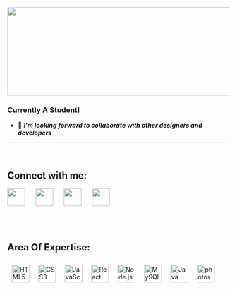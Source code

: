 <div align="center">
  <img src="https://media1.giphy.com/media/1iNIkQBAwEkUuTpikf/giphy.gif" width="800" height="200"/>
</div>


### Currently A Student!



- 📰 <i><b>I’m looking forward to collaborate with other designers and developers</b></i>


<hr>
<br>

## Connect with me:

[<img width="40px" style="margin-right:20px" src="assets/instagram.png" />][instagram]
[<img width="40px" style="margin-right:20px" src="assets/twitter.png" />][twitter]
[<img width="40px" style="margin-right:20px" src="assets/gmail.png" />][gmail]
[<img width="40px" style="margin-right:20px" src="assets/linkedin.png" />][Ln]

<br>

<br>

## Area Of Expertise:

<img align="left" alt="HTML5" width="40px" style="margin:10px"  src="assets/html-5.png" />
<img align="left" alt="CSS3" width="40px" style="margin:10px"  src="assets/css.png" />
<img align="left" alt="JavaScript" width="40px" style="margin:10px"  src="assets/js.png" />
<img align="left" alt="React" width="40px" style="margin:10px"  src="assets/reactjs.png" />
<img align="left" alt="Node.js" width="40px" style="margin:10px"  src="assets/nodejs.png" />
<img align="left" alt="MySQL" width="40px" style="margin:10px"  src="assets/mysql.png" />
<img align="left" alt="Java" width="40px" style="margin:10px"  src="assets/java.png" />
<img align="left" alt="photoshop" width="40px" style="margin:10px"  src="assets/photoshop.png" />

<br>
<br>
<br>    
<br>
<br>    
<br>
<br>    
<br>

<br>


[twitter]: https://twitter.com/balajivishwa17
[instagram]: https://www.instagram.com/balajivishwa1712/
[Ln]: https://www.linkedin.com/in/balaji-vishwa-2a1063207/
[gmail]: mailto:balajivishwa1712@gmail.com
